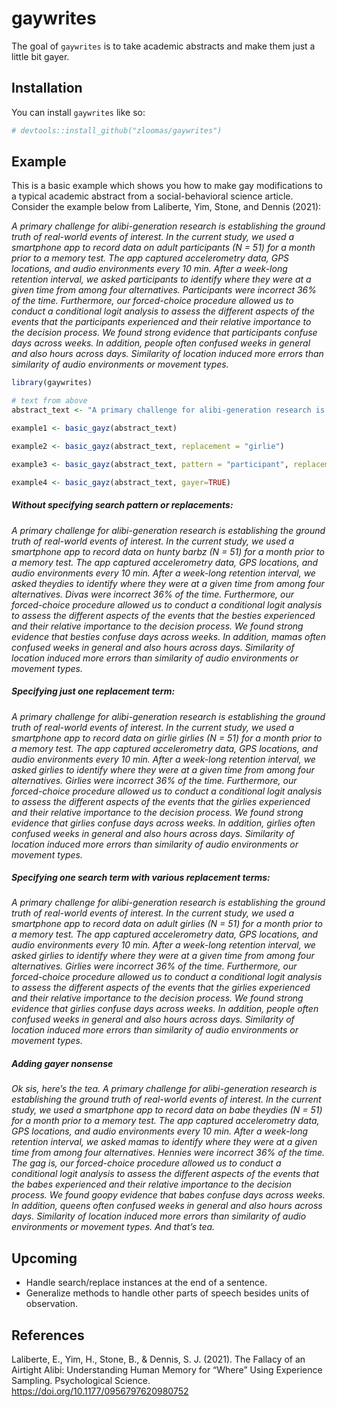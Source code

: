 
<!-- README.md is generated from README.Rmd. Please edit that file -->

# gaywrites

<!-- badges: start -->
<!-- badges: end -->

The goal of `gaywrites` is to take academic abstracts and make them just
a little bit gayer.

## Installation

You can install `gaywrites` like so:

``` r
# devtools::install_github("zloomas/gaywrites")
```

## Example

This is a basic example which shows you how to make gay modifications to
a typical academic abstract from a social-behavioral science article.
Consider the example below from Laliberte, Yim, Stone, and Dennis
(2021):

*A primary challenge for alibi-generation research is establishing the
ground truth of real-world events of interest. In the current study, we
used a smartphone app to record data on adult participants (N = 51) for
a month prior to a memory test. The app captured accelerometry data, GPS
locations, and audio environments every 10 min. After a week-long
retention interval, we asked participants to identify where they were at
a given time from among four alternatives. Participants were incorrect
36% of the time. Furthermore, our forced-choice procedure allowed us to
conduct a conditional logit analysis to assess the different aspects of
the events that the participants experienced and their relative
importance to the decision process. We found strong evidence that
participants confuse days across weeks. In addition, people often
confused weeks in general and also hours across days. Similarity of
location induced more errors than similarity of audio environments or
movement types.*

``` r
library(gaywrites)

# text from above
abstract_text <- "A primary challenge for alibi-generation research is establishing the ground truth of real-world events of interest. In the current study, we used a smartphone app to record data on adult participants (N = 51) for a month prior to a memory test. The app captured accelerometry data, GPS locations, and audio environments every 10 min. After a week-long retention interval, we asked participants to identify where they were at a given time from among four alternatives. Participants were incorrect 36% of the time. Furthermore, our forced-choice procedure allowed us to conduct a conditional logit analysis to assess the different aspects of the events that the participants experienced and their relative importance to the decision process. We found strong evidence that participants confuse days across weeks. In addition, people often confused weeks in general and also hours across days. Similarity of location induced more errors than similarity of audio environments or movement types."

example1 <- basic_gayz(abstract_text)

example2 <- basic_gayz(abstract_text, replacement = "girlie")

example3 <- basic_gayz(abstract_text, pattern = "participant", replacement = c("bestie", "girlie"))

example4 <- basic_gayz(abstract_text, gayer=TRUE)
```

##### Without specifying search pattern or replacements:

*A primary challenge for alibi-generation research is establishing the
ground truth of real-world events of interest. In the current study, we
used a smartphone app to record data on hunty barbz (N = 51) for a month
prior to a memory test. The app captured accelerometry data, GPS
locations, and audio environments every 10 min. After a week-long
retention interval, we asked theydies to identify where they were at a
given time from among four alternatives. Divas were incorrect 36% of the
time. Furthermore, our forced-choice procedure allowed us to conduct a
conditional logit analysis to assess the different aspects of the events
that the besties experienced and their relative importance to the
decision process. We found strong evidence that besties confuse days
across weeks. In addition, mamas often confused weeks in general and
also hours across days. Similarity of location induced more errors than
similarity of audio environments or movement types.*

##### Specifying just one replacement term:

*A primary challenge for alibi-generation research is establishing the
ground truth of real-world events of interest. In the current study, we
used a smartphone app to record data on girlie girlies (N = 51) for a
month prior to a memory test. The app captured accelerometry data, GPS
locations, and audio environments every 10 min. After a week-long
retention interval, we asked girlies to identify where they were at a
given time from among four alternatives. Girlies were incorrect 36% of
the time. Furthermore, our forced-choice procedure allowed us to conduct
a conditional logit analysis to assess the different aspects of the
events that the girlies experienced and their relative importance to the
decision process. We found strong evidence that girlies confuse days
across weeks. In addition, girlies often confused weeks in general and
also hours across days. Similarity of location induced more errors than
similarity of audio environments or movement types.*

##### Specifying one search term with various replacement terms:

*A primary challenge for alibi-generation research is establishing the
ground truth of real-world events of interest. In the current study, we
used a smartphone app to record data on adult girlies (N = 51) for a
month prior to a memory test. The app captured accelerometry data, GPS
locations, and audio environments every 10 min. After a week-long
retention interval, we asked girlies to identify where they were at a
given time from among four alternatives. Girlies were incorrect 36% of
the time. Furthermore, our forced-choice procedure allowed us to conduct
a conditional logit analysis to assess the different aspects of the
events that the girlies experienced and their relative importance to the
decision process. We found strong evidence that girlies confuse days
across weeks. In addition, people often confused weeks in general and
also hours across days. Similarity of location induced more errors than
similarity of audio environments or movement types.*

##### Adding gayer nonsense

*Ok sis, here’s the tea. A primary challenge for alibi-generation
research is establishing the ground truth of real-world events of
interest. In the current study, we used a smartphone app to record data
on babe theydies (N = 51) for a month prior to a memory test. The app
captured accelerometry data, GPS locations, and audio environments every
10 min. After a week-long retention interval, we asked mamas to identify
where they were at a given time from among four alternatives. Hennies
were incorrect 36% of the time. The gag is, our forced-choice procedure
allowed us to conduct a conditional logit analysis to assess the
different aspects of the events that the babes experienced and their
relative importance to the decision process. We found goopy evidence
that babes confuse days across weeks. In addition, queens often confused
weeks in general and also hours across days. Similarity of location
induced more errors than similarity of audio environments or movement
types. And that’s tea.*

## Upcoming

-   Handle search/replace instances at the end of a sentence.
-   Generalize methods to handle other parts of speech besides units of
    observation.

## References

Laliberte, E., Yim, H., Stone, B., & Dennis, S. J. (2021). The Fallacy
of an Airtight Alibi: Understanding Human Memory for “Where” Using
Experience Sampling. Psychological Science.
<https://doi.org/10.1177/0956797620980752>
